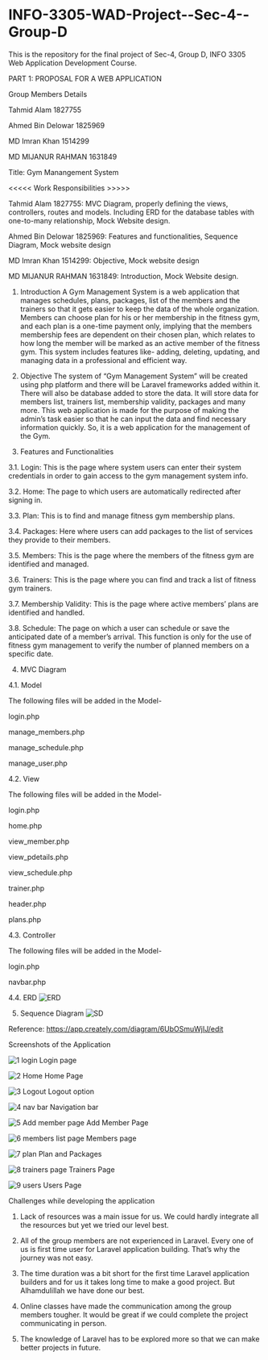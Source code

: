 # INFO-3305-WAD-Project--Sec-4--Group-D
This is the repository for the final project of Sec-4, Group D, INFO 3305 Web Application Development Course. 

PART 1: PROPOSAL FOR A WEB APPLICATION 


Group Members Details


Tahmid Alam	            1827755


Ahmed Bin Delowar	      1825969


MD Imran Khan	          1514299


MD MIJANUR RAHMAN	      1631849



Title: Gym Manangement System


<<<<< Work Responsibilities >>>>>

Tahmid Alam	1827755: MVC Diagram, properly defining the views, controllers, routes and models. Including ERD for the database tables with one-to-many relationship, Mock Website design.

Ahmed Bin Delowar	1825969: Features and functionalities, Sequence Diagram, Mock website design

MD Imran Khan	1514299: Objective, Mock website design

MD MIJANUR RAHMAN	1631849: Introduction, Mock Website design.




1.	Introduction 
A Gym Management System is a web application that manages schedules, plans, packages, list of the members and the trainers so that it gets easier to keep the data of the whole organization. Members can choose plan for his or her membership in the fitness gym, and each plan is a one-time payment only, implying that the members membership fees are dependent on their chosen plan, which relates to how long the member will be marked as an active member of the fitness gym. This system includes features like- adding, deleting, updating, and managing data in a professional and efficient way. 

2.	Objective
The system of “Gym Management System” will be created using php platform and there will be Laravel frameworks added within it. There will also be database added to store the data. It will store data for members list, trainers list, membership validity, packages and many more. This web application is made for the purpose of making the admin’s task easier so that he can input the data and find necessary information quickly. So, it is a web application for the management of the Gym. 

3.	Features and Functionalities 

3.1.	Login: 
This is the page where system users can enter their system credentials in order to gain access to the gym management system info.

3.2.	Home:
The page to which users are automatically redirected after signing in.

3.3.	Plan:
This is to find and manage fitness gym membership plans.

3.4.	Packages:
Here where users can add packages to the list of services they provide to their members.

3.5.	Members:
This is the page where the members of the fitness gym are identified and managed.

3.6.	Trainers:
This is the page where you can find and track a list of fitness gym trainers.

3.7.	Membership Validity:
This is the page where active members’ plans are identified and handled.

3.8.	Schedule: 
The page on which a user can schedule or save the anticipated date of a member’s arrival. This function is only for the use of fitness gym management to verify the number of planned members on a specific date.

4.	MVC Diagram

4.1.	Model 

The following files will be added in the Model- 

login.php

manage_members.php

manage_schedule.php 

manage_user.php 

4.2.	View

The following files will be added in the Model- 

login.php

home.php

view_member.php

view_pdetails.php

view_schedule.php 

trainer.php

header.php

plans.php

4.3.	Controller

The following files will be added in the Model- 

login.php

navbar.php

4.4.	ERD
![ERD](https://user-images.githubusercontent.com/95847851/151224669-6784b2db-e43a-4ab2-8174-8b9a2ceb4a4c.jpg) 

5.	Sequence Diagram 
![SD](https://user-images.githubusercontent.com/95847851/151224674-7dd0cfad-5a02-4712-9fba-0c0f063a964c.jpg)
 

Reference: 
https://app.creately.com/diagram/6UbOSmuWjIJ/edit

Screenshots of the Application 

![1  login](https://user-images.githubusercontent.com/95847851/151223695-bc2e3ae7-b8ee-4920-b4e9-52ee9f5216fb.jpg) 
Login page

![2  Home](https://user-images.githubusercontent.com/95847851/151223698-333a9e26-b3f8-47e3-9f52-4fe33b41dbab.jpg)
Home Page

![3  Logout](https://user-images.githubusercontent.com/95847851/151223701-1acc1ade-6a2f-49e8-a33d-26941ce2655d.jpg)
Logout option

![4  nav bar](https://user-images.githubusercontent.com/95847851/151223705-b906c936-a683-49b1-9f8f-f0c0dcc7b18e.jpg)
Navigation bar

![5  Add member page](https://user-images.githubusercontent.com/95847851/151223709-468c7f64-97fb-4a1d-8607-6ce3cc8d3c78.jpg)
Add Member Page

![6  members list page](https://user-images.githubusercontent.com/95847851/151223713-d2350854-a848-422c-bf5c-cf63722b1397.jpg)
Members page

![7  plan](https://user-images.githubusercontent.com/95847851/151223686-ffaf9a04-062b-480b-9be1-9c3375921eca.jpg)
Plan and Packages 

![8  trainers page](https://user-images.githubusercontent.com/95847851/151223690-28cc6395-54aa-47e4-a461-aaac3348776a.jpg)
Trainers Page

![9  users](https://user-images.githubusercontent.com/95847851/151223692-6f871579-7784-4d7a-9399-0c16dd65d86f.jpg)
Users Page






Challenges while developing the application


1.	Lack of resources was a main issue for us. We could hardly integrate all the resources but yet we tried our level best. 


3.	All of the group members are not experienced in Laravel. Every one of us is first time user for Laravel application building. That’s why the journey was not easy.


5.	The time duration was a bit short for the first time Laravel application builders and for us it takes long time to make a good project. But Alhamdulillah we have done our best. 


7.	Online classes have made the communication among the group members tougher. It would be great if we could complete the project communicating in person. 


9.	The knowledge of Laravel has to be explored more so that we can make better projects in future. 

 
